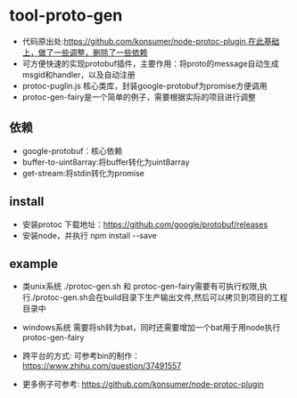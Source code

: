 # tool-proto-gen

- 代码原出处:https://github.com/konsumer/node-protoc-plugin,在此基础上，做了一些调整，删除了一些依赖
- 可方便快速的实现protobuf插件，主要作用：将proto的message自动生成msgid和handler，以及自动注册
- protoc-puglin.js 核心类库，封装google-protobuf为promise方便调用
- protoc-gen-fairy是一个简单的例子，需要根据实际的项目进行调整

## 依赖 

- google-protobuf：核心依赖
- buffer-to-uint8array:将buffer转化为uint8array
- get-stream:将stdin转化为promise

## install

- 安装protoc 下载地址：https://github.com/google/protobuf/releases
- 安装node，并执行 npm install --save

## example

- 类unix系统
 ./protoc-gen.sh 和 protoc-gen-fairy需要有可执行权限,执行./protoc-gen.sh会在build目录下生产输出文件,然后可以拷贝到项目的工程目录中

- windows系统
 需要将sh转为bat，同时还需要增加一个bat用于用node执行protoc-gen-fairy

- 跨平台的方式:
 可参考bin的制作：https://www.zhihu.com/question/37491557

- 更多例子可参考:
 https://github.com/konsumer/node-protoc-plugin